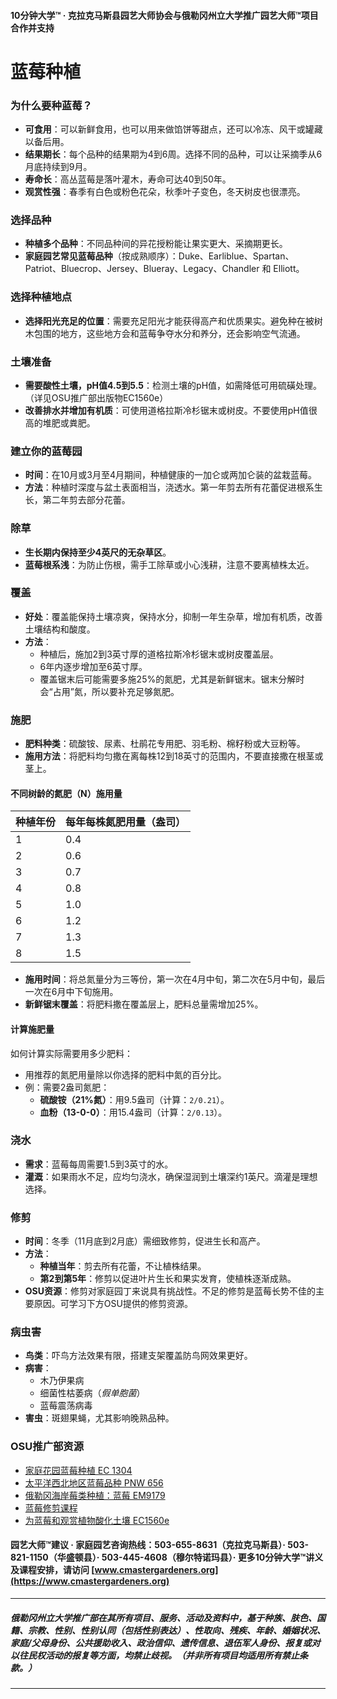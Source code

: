 #### 10分钟大学™ · 克拉克马斯县园艺大师协会与俄勒冈州立大学推广园艺大师™项目合作并支持

# 蓝莓种植

### 为什么要种蓝莓？
- **可食用**：可以新鲜食用，也可以用来做馅饼等甜点，还可以冷冻、风干或罐藏以备后用。
- **结果期长**：每个品种的结果期为4到6周。选择不同的品种，可以让采摘季从6月底持续到9月。
- **寿命长**：高丛蓝莓是落叶灌木，寿命可达40到50年。
- **观赏性强**：春季有白色或粉色花朵，秋季叶子变色，冬天树皮也很漂亮。

### 选择品种
- **种植多个品种**：不同品种间的异花授粉能让果实更大、采摘期更长。
- **家庭园艺常见蓝莓品种**（按成熟顺序）：Duke、Earliblue、Spartan、Patriot、Bluecrop、Jersey、Blueray、Legacy、Chandler 和 Elliott。

### 选择种植地点
- **选择阳光充足的位置**：需要充足阳光才能获得高产和优质果实。避免种在被树木包围的地方，这些地方会和蓝莓争夺水分和养分，还会影响空气流通。

### 土壤准备
- **需要酸性土壤，pH值4.5到5.5**：检测土壤的pH值，如需降低可用硫磺处理。（详见OSU推广部出版物EC1560e）
- **改善排水并增加有机质**：可使用道格拉斯冷杉锯末或树皮。不要使用pH值很高的堆肥或粪肥。

### 建立你的蓝莓园
- **时间**：在10月或3月至4月期间，种植健康的一加仑或两加仑装的盆栽蓝莓。
- **方法**：种植时深度与盆土表面相当，浇透水。第一年剪去所有花蕾促进根系生长，第二年剪去部分花蕾。

### 除草
- **生长期内保持至少4英尺的无杂草区**。
- **蓝莓根系浅**：为防止伤根，需手工除草或小心浅耕，注意不要离植株太近。

### 覆盖
- **好处**：覆盖能保持土壤凉爽，保持水分，抑制一年生杂草，增加有机质，改善土壤结构和酸度。
- **方法**：
  - 种植后，施加2到3英寸厚的道格拉斯冷杉锯末或树皮覆盖层。
  - 6年内逐步增加至6英寸厚。
  - 覆盖锯末后可能需要多施25%的氮肥，尤其是新鲜锯末。锯末分解时会“占用”氮，所以要补充足够氮肥。

### 施肥
- **肥料种类**：硫酸铵、尿素、杜鹃花专用肥、羽毛粉、棉籽粉或大豆粉等。
- **施用方法**：将肥料均匀撒在离每株12到18英寸的范围内，不要直接撒在根茎或茎上。

#### 不同树龄的氮肥（N）施用量

| 种植年份 | 每年每株氮肥用量（盎司） |
|----------|----------------------|
| 1        | 0.4                  |
| 2        | 0.6                  |
| 3        | 0.7                  |
| 4        | 0.8                  |
| 5        | 1.0                  |
| 6        | 1.2                  |
| 7        | 1.3                  |
| 8        | 1.5                  |

- **施用时间**：将总氮量分为三等份，第一次在4月中旬，第二次在5月中旬，最后一次在6月中下旬施用。
- **新鲜锯末覆盖**：将肥料撒在覆盖层上，肥料总量需增加25%。

#### 计算施肥量

如何计算实际需要用多少肥料：
- 用推荐的氮肥用量除以你选择的肥料中氮的百分比。
- 例：需要2盎司氮肥：
  - **硫酸铵（21%氮）**：用9.5盎司（计算：`2/0.21`）。
  - **血粉（13-0-0）**：用15.4盎司（计算：`2/0.13`）。

### 浇水
- **需求**：蓝莓每周需要1.5到3英寸的水。
- **灌溉**：如果雨水不足，应均匀浇水，确保湿润到土壤深约1英尺。滴灌是理想选择。

### 修剪
- **时间**：冬季（11月底到2月底）需细致修剪，促进生长和高产。
- **方法**：
  - **种植当年**：剪去所有花蕾，不让植株结果。
  - **第2到第5年**：修剪以促进叶片生长和果实发育，使植株逐渐成熟。
- **OSU资源**：修剪对家庭园丁来说具有挑战性。不足的修剪是蓝莓长势不佳的主要原因。可学习下方OSU提供的修剪资源。

### 病虫害
- **鸟类**：吓鸟方法效果有限，搭建支架覆盖防鸟网效果更好。
- **病害**：
  - 木乃伊果病
  - 细菌性枯萎病（*假单胞菌*）
  - 蓝莓震荡病毒
- **害虫**：斑翅果蝇，尤其影响晚熟品种。

### OSU推广部资源
- [家庭花园蓝莓种植 EC 1304](https://catalog.extension.oregonstate.edu/)
- [太平洋西北地区蓝莓品种 PNW 656](https://catalog.extension.oregonstate.edu/)
- [俄勒冈海岸莓类种植：蓝莓 EM9179](https://catalog.extension.oregonstate.edu/)
- [蓝莓修剪课程](https://workspace.oregonstate.edu/course/pruning-blueberries?hsLang=en)
- [为蓝莓和观赏植物酸化土壤 EC1560e](https://catalog.extension.oregonstate.edu/)

#### 园艺大师™建议 · 家庭园艺咨询热线：503-655-8631（克拉克马斯县）· 503-821-1150（华盛顿县）· 503-445-4608（穆尔特诺玛县）· 更多10分钟大学™讲义及课程安排，请访问 [www.cmastergardeners.org](https://www.cmastergardeners.org)

---

##### 俄勒冈州立大学推广部在其所有项目、服务、活动及资料中，基于种族、肤色、国籍、宗教、性别、性别认同（包括性别表达）、性取向、残疾、年龄、婚姻状况、家庭/父母身份、公共援助收入、政治信仰、遗传信息、退伍军人身份、报复或对以往民权活动的报复等方面，均禁止歧视。（并非所有项目均适用所有禁止条款。）

---